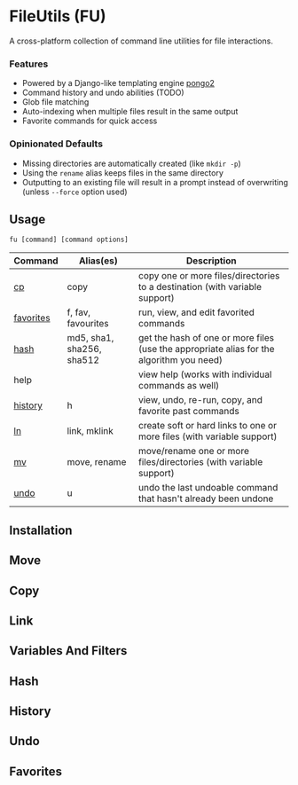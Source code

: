 # FileUtils (FU)

A cross-platform collection of command line utilities for file interactions.

### Features
- Powered by a Django-like templating engine [pongo2](https://github.com/flosch/pongo2)
- Command history and undo abilities (TODO)
- Glob file matching
- Auto-indexing when multiple files result in the same output
- Favorite commands for quick access

### Opinionated Defaults
- Missing directories are automatically created (like `mkdir -p`)
- Using the `rename` alias keeps files in the same directory
- Outputting to an existing file will result in a prompt instead of overwriting (unless `--force` option used)

## Usage

`fu [command] [command options]`

| Command | Alias(es) | Description |
| ----- | ----- | ----- |
| [cp](#copy) | copy | copy one or more files/directories to a destination (with variable support) |
| [favorites](#favorites) | f, fav, favourites | run, view, and edit favorited commands |
| [hash](#hash) | md5, sha1, sha256, sha512 | get the hash of one or more files (use the appropriate alias for the algorithm you need) |
| help | | view help (works with individual commands as well) |
| [history](#history) | h | view, undo, re-run, copy, and favorite past commands |
| [ln](#link) | link, mklink | create soft or hard links to one or more files (with variable support) |
| [mv](#move) | move, rename | move/rename one or more files/directories (with variable support) |
| [undo](#undo) | u | undo the last undoable command that hasn't already been undone |

## Installation

## Move

## Copy

## Link

## Variables And Filters

## Hash

## History

## Undo

## Favorites